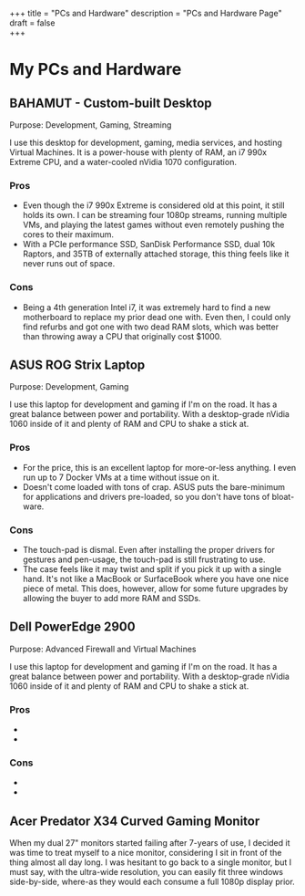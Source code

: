 +++
title = "PCs and Hardware"
description = "PCs and Hardware Page"
draft = false   
+++

# My PCs and Hardware

## BAHAMUT - Custom-built Desktop

Purpose: Development, Gaming, Streaming

I use this desktop for development, gaming, media services, and hosting Virtual Machines. It is a power-house with plenty of RAM, an i7 990x Extreme CPU, and a water-cooled nVidia 1070 configuration.

### Pros
<ul>
    <li>Even though the i7 990x Extreme is considered old at this point, it still holds its own. I can be streaming four 1080p streams, running multiple VMs, and playing the latest games without even remotely pushing the cores to their maximum.</li>
    <li>With a PCIe performance SSD, SanDisk Performance SSD, dual 10k Raptors, and 35TB of externally attached storage, this thing feels like it never runs out of space.</li>
</ul>

### Cons
<ul>
    <li>Being a 4th generation Intel i7, it was extremely hard to find a new motherboard to replace my prior dead one with. Even then, I could only find refurbs and got one with two dead RAM slots, which was better than throwing away a CPU that originally cost $1000.</li>
</ul>

## ASUS ROG Strix Laptop

Purpose: Development, Gaming

I use this laptop for development and gaming if I'm on the road. It has a great balance between power and portability. With a desktop-grade nVidia 1060 inside of it and plenty of RAM and CPU to shake a stick at.

### Pros
<ul>
    <li>For the price, this is an excellent laptop for more-or-less anything. I even run up to 7 Docker VMs at a time without issue on it.</li>
    <li>Doesn't come loaded with tons of crap. ASUS puts the bare-minimum for applications and drivers pre-loaded, so you don't have tons of bloat-ware.</li>
</ul>

### Cons
<ul>
    <li>The touch-pad is dismal. Even after installing the proper drivers for gestures and pen-usage, the touch-pad is still frustrating to use.</li>
    <li>The case feels like it may twist and split if you pick it up with a single hand. It's not like a MacBook or SurfaceBook where you have one nice piece of metal. This does, however, allow for some future upgrades by allowing the buyer to add more RAM and SSDs.</li>
</ul>


## Dell PowerEdge 2900

Purpose: Advanced Firewall and Virtual Machines

I use this laptop for development and gaming if I'm on the road. It has a great balance between power and portability. With a desktop-grade nVidia 1060 inside of it and plenty of RAM and CPU to shake a stick at.

### Pros
<ul>
    <li></li>
    <li></li>
</ul>

### Cons
<ul>
    <li></li>
    <li></li>
</ul>

## Acer Predator X34 Curved Gaming Monitor

When my dual 27" monitors started failing after 7-years of use, I decided it was time to treat myself to a nice monitor, considering I sit in front of the thing almost all day long. I was hesitant to go back to a single monitor, but I must say, with the ultra-wide resolution, you can easily fit three windows side-by-side, where-as they would each consume a full 1080p display prior.
